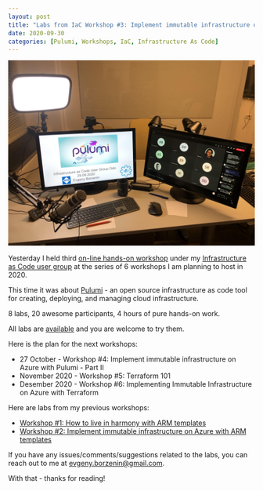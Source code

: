 ```yaml
---
layout: post
title: "Labs from IaC Workshop #3: Implement immutable infrastructure on Azure with Pulumi - Part I"
date: 2020-09-30
categories: [Pulumi, Workshops, IaC, Infrastructure As Code]
---
```


![logo](/images/2020-09-30-logo.jpg)

Yesterday I held third [on-line hands-on workshop](https://www.meetup.com/Infrastructure-As-Code-User-Group-Oslo/events/272952783/) under my [Infrastructure as Code user group](https://www.meetup.com/Infrastructure-As-Code-User-Group-Oslo) at the series of 6 workshops I am planning to host in 2020.

This time it was about [Pulumi](https://www.pulumi.com/) - an open source infrastructure as code tool for creating, deploying, and managing cloud infrastructure.

8 labs, 20 awesome participants, 4 hours of pure hands-on work.

All labs are [available](https://github.com/evgenyb/iac-meetup/tree/master/workshops/03-implement-immutable-infrastructure-on-azure-with-pulumi) and you are welcome to try them.

Here is the plan for the next workshops:

* 27 October - Workshop #4: Implement immutable infrastructure on Azure with Pulumi - Part II
* November 2020 - Workshop #5: Terraform 101
* Desember 2020 - Workshop #6: Implementing Immutable Infrastructure on Azure with Terraform

Here are labs from my previous workshops:

* [Workshop #1: How to live in harmony with ARM templates](https://borzenin.com/iac-ws1-labs/)
* [Workshop #2: Implement immutable infrastructure on Azure with ARM templates](https://borzenin.com/iac-ws2-labs/)


If you have any issues/comments/suggestions related to the labs, you can reach out to me at evgeny.borzenin@gmail.com.

With that - thanks for reading!
